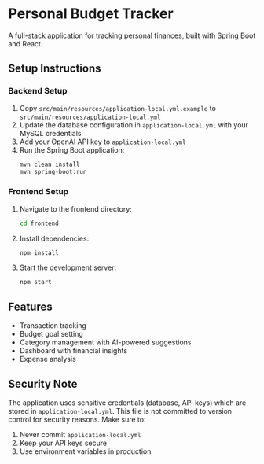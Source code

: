 # Personal Budget Tracker

A full-stack application for tracking personal finances, built with Spring Boot and React.

## Setup Instructions

### Backend Setup

1. Copy `src/main/resources/application-local.yml.example` to `src/main/resources/application-local.yml`
2. Update the database configuration in `application-local.yml` with your MySQL credentials
3. Add your OpenAI API key to `application-local.yml`
4. Run the Spring Boot application:
   ```bash
   mvn clean install
   mvn spring-boot:run
   ```

### Frontend Setup

1. Navigate to the frontend directory:
   ```bash
   cd frontend
   ```
2. Install dependencies:
   ```bash
   npm install
   ```
3. Start the development server:
   ```bash
   npm start
   ```

## Features

- Transaction tracking
- Budget goal setting
- Category management with AI-powered suggestions
- Dashboard with financial insights
- Expense analysis

## Security Note

The application uses sensitive credentials (database, API keys) which are stored in `application-local.yml`. This file is not committed to version control for security reasons. Make sure to:

1. Never commit `application-local.yml`
2. Keep your API keys secure
3. Use environment variables in production
